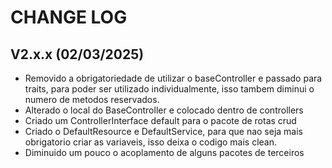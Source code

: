 CHANGE LOG
==========


## V2.x.x (02/03/2025)

* Removido a obrigatoriedade de utilizar o baseController e passado para traits, para poder ser utilizado individualmente, isso tambem diminui o numero de metodos reservados.
* Alterado o local do BaseController e colocado dentro de controllers
* Criado um ControllerInterface default para o pacote de rotas crud
* Criado o DefaultResource e DefaultService, para que nao seja mais obrigatorio criar as variaveis, isso deixa o codigo mais clean.
* Diminuido um pouco o acoplamento de alguns pacotes de terceiros
